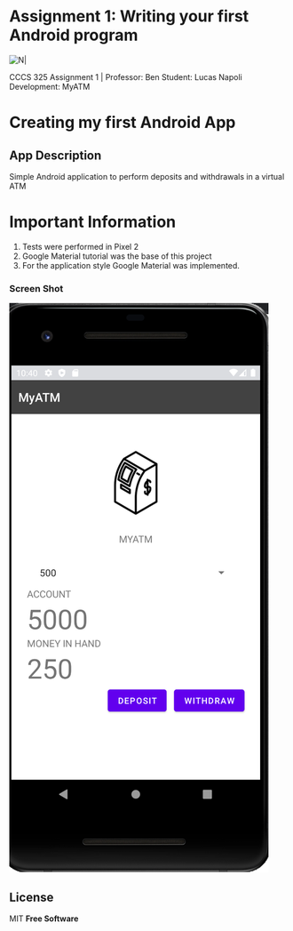 # Assignment 1: Writing your first Android program

![N|](https://www.mcgill.ca/research-jobs/sites/all/themes/moriarty/images/logo-red.svg)

CCCS 325 Assignment 1 |
Professor: Ben
Student: Lucas Napoli
Development: MyATM

# Creating my first Android App
## App Description

Simple Android application to perform deposits and withdrawals in a virtual ATM


# Important Information
1) Tests were performed in Pixel 2
2) Google Material tutorial was the base of this project
3) For the application style Google Material was implemented. 


### Screen Shot

![](pic/ss.png  )


License
----

MIT
**Free Software**
